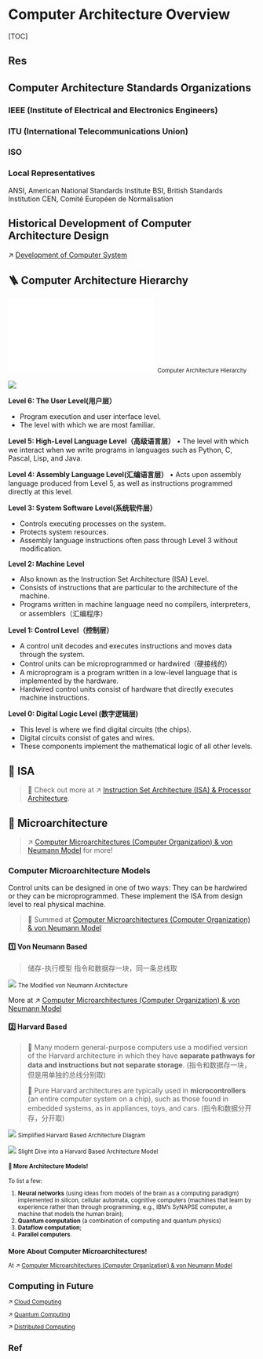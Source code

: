# Computer Architecture Overview

[TOC]



## Res



## Computer Architecture Standards Organizations
### IEEE (Institute of Electrical and Electronics Engineers)


### ITU (International Telecommunications Union)


### ISO


### Local Representatives
ANSI, American National Standards Institute
BSI, British Standards Institution
CEN, Comité Européen de Normalisation



## Historical Development of Computer Architecture Design
↗ [Development of Computer System](Development%20of%20Computer%20System.md)



## 🪜 Computer Architecture Hierarchy
![computer_architecture.excalidraw | 800](../../../../../Assets/Illustrations/Computer%20System/computer_architecture_and_computer_science.excalidraw.md)
<small>Computer Architecture Hierarchy</small>

![](../../../../../Assets/Pics/Screenshot%202023-06-25%20at%201.14.53%20AM.png)

**Level 6: The User Level(用户层）**
- ﻿﻿Program execution and user interface level.
- ﻿﻿The level with which we are most familiar.

**Level 5: High-Level Language Level（高级语言层）**
• The level with which we interact when we write programs in languages such as Python, C, Pascal, Lisp, and Java.

**Level 4: Assembly Language Level(汇编语言层）**
• Acts upon assembly language produced from Level 5, as well as instructions programmed directly at this level.

**Level 3: System Software Level(系统软件层）**
- ﻿﻿Controls executing processes on the system.
- ﻿﻿Protects system resources.
- ﻿﻿Assembly language instructions often pass through Level 3 without modification.

**Level 2: Machine Level**
- ﻿﻿Also known as the Instruction Set Architecture (ISA) Level.
- ﻿﻿Consists of instructions that are particular to the architecture of the machine.
- ﻿﻿Programs written in machine language need no compilers, interpreters, or assemblers（汇编程序）

**Level 1: Control Level（控制层）**
- ﻿﻿A control unit decodes and executes instructions and moves data through the system.
- ﻿﻿Control units can be microprogrammed or hardwired（硬接线的）
- ﻿﻿A microprogram is a program written in a low-level language that is implemented by the hardware.
- ﻿﻿Hardwired control units consist of hardware that directly executes machine instructions.

**Level 0: Digital Logic Level (数字逻辑层)**
- ﻿﻿This level is where we find digital circuits (the chips).
- ﻿﻿Digital circuits consist of gates and wires.
- ﻿﻿These components implement the mathematical logic of all other levels.



## 📜 ISA

> 🔗 Check out more at ↗ [Instruction Set Architecture (ISA) & Processor Architecture](../Instruction%20Set%20Architecture%20(ISA)%20&%20Processor%20Architecture/Instruction%20Set%20Architecture%20(ISA)%20&%20Processor%20Architecture.md).



## 🗿 Microarchitecture
> ↗ [Computer Microarchitectures (Computer Organization) & von Neumann Model](../Computer%20Microarchitectures%20(Computer%20Organization)%20&%20von%20Neumann%20Model/Computer%20Microarchitectures%20(Computer%20Organization)%20&%20von%20Neumann%20Model.md) for more!


### Computer Microarchitecture Models
Control units can be designed in one of two ways: They can be hardwired or they can be microprogrammed. These implement the ISA from design level to real physical machine. 

> 🔗 Summed at [Computer Microarchitectures (Computer Organization) & von Neumann Model](../Computer%20Microarchitectures%20(Computer%20Organization)%20&%20von%20Neumann%20Model/Computer%20Microarchitectures%20(Computer%20Organization)%20&%20von%20Neumann%20Model.md)
#### 1️⃣ Von Neumann Based 

> 储存-执行模型
> 指令和数据存一块，同一条总线取

![](../../../../../Assets/Pics/Pasted%20image%2020230302132111.png)
<small>The Modified von Neumann Architecture</small>

More at ↗ [Computer Microarchitectures (Computer Organization) & von Neumann Model](../Computer%20Microarchitectures%20(Computer%20Organization)%20&%20von%20Neumann%20Model/Computer%20Microarchitectures%20(Computer%20Organization)%20&%20von%20Neumann%20Model.md)
#### 2️⃣ Harvard Based

> 🤨 Many modern general-purpose computers use a modified version of the Harvard architecture in which they have **separate pathways for data and instructions but not separate storage**. (指令和数据存一块，但是用单独的总线分别取)
> 
> 🧐 Pure Harvard architectures are typically used in **microcontrollers** (an entire computer system on a chip), such as those found in embedded systems, as in appliances, toys, and cars. (指令和数据分开存，分开取)

![](../../../../../Assets/Pics/Pasted%20image%2020230302132344.png)
<small>Simplified Harvard Based Architecture Diagram</small>

![](../../../../../Assets/Pics/Pasted%20image%2020230302132205.png)
<small>Slight Dive into a Harvard Based Architecture Model</samll>
#### 🙈 More Architecture Models!
To list a few:
1. **Neural networks** (using ideas from models of the brain as a computing paradigm) implemented in silicon, cellular automata, cognitive computers (machines that learn by experience rather than through programming, e.g., IBM’s SyNAPSE computer, a machine that models the human brain);
2. **Quantum computation** (a combination of computing and quantum physics)
3. **Dataflow computation**;
4. **Parallel computers**. 


### More About Computer Microarchitectures!
At ↗ [Computer Microarchitectures (Computer Organization) & von Neumann Model](../Computer%20Microarchitectures%20(Computer%20Organization)%20&%20von%20Neumann%20Model/Computer%20Microarchitectures%20(Computer%20Organization)%20&%20von%20Neumann%20Model.md)



## Computing in Future
↗ [Cloud Computing](../../../../Software%20Engineering/☁️%20Cloud%20Computing%20&%20Cloud%20Native/🌵%20Cloud%20Native%20Overview/🗿%20Cloud%20Models/Cloud%20Service%20(Delivery)%20Models/SaaS%20(Software%20as%20a%20Service)/Cloud%20Computing/Cloud%20Computing.md)

↗ [Quantum Computing](../../Computing%20Systems/Quantum%20Computing/Quantum%20Computing.md)

↗ [Distributed Computing](../../../../System%20Architecture%20Design/🌌%20Distributed%20Systems/Distributed%20Computing/Distributed%20Computing.md)



## Ref
[Computer architecture]: https://en.wikipedia.org/wiki/Computer_architecture#Definition



